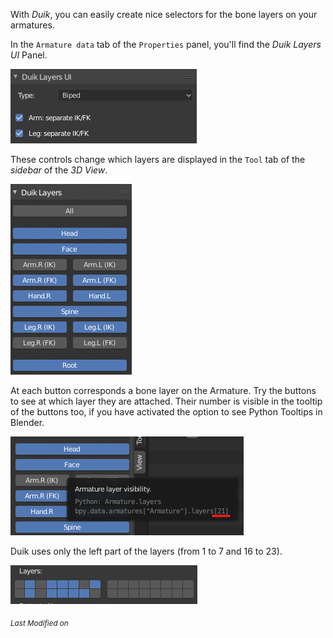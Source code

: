 With *Duik*, you can easily create nice selectors for the bone layers on your armatures.

In the `Armature data` tab of the `Properties` panel, you'll find the *Duik Layers UI* Panel.

![](img\ui-layers-config.png)

These controls change which layers are displayed in the `Tool` tab of the *sidebar* of the *3D View*.

![](img\ui-layers.png)

At each button corresponds a bone layer on the Armature. Try the buttons to see at which layer they are attached. Their number is visible in the tooltip of the buttons too, if you have activated the option to see Python Tooltips in Blender.

![](img\ui-layers-tooltip.png)

Duik uses only the left part of the layers (from 1 to 7 and 16 to 23).

![](img\bone-layers.png)



<sub>*Last Modified on <script type="text/javascript"> document.write(document.lastModified) </script>*</sub>